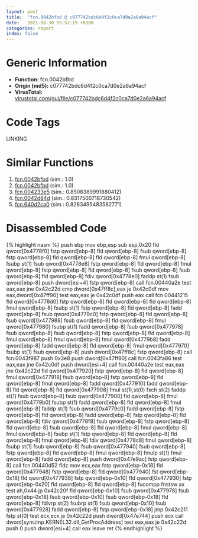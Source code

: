 ```yaml
---
layout: post
title:  "fcn.0042bfbd @ c077742bdc6d4f2c0ca7d0e2a6a94acf"
date:   2021-08-30 15:52:19 +0300
categories: report
index: false
---
```


# Generic Information
- **Function:** fcn.0042bfbd
- **Origin (md5):** c077742bdc6d4f2c0ca7d0e2a6a94acf
- **VirusTotal:** [virustotal.com/gui/file/c077742bdc6d4f2c0ca7d0e2a6a94acf][virustotal_ref]

# Code Tags
<span class="tag" id="LINKING">LINKING</span>


# Similar Functions

1. [fcn.0042bfbd][similar_1_ref] (sim.: 1.0)
2. [fcn.0042bfbd][similar_2_ref] (sim.: 1.0)
3. [fcn.004233e5][similar_3_ref] (sim.: 0.8508389991880412)
4. [fcn.0042d84d][similar_4_ref] (sim.: 0.8317500718730542)
5. [fcn.640d2ca0][similar_5_ref] (sim.: 0.8283495483582771)


# Disassembled Code

{% highlight nasm %}
push ebp
mov ebp,esp
sub esp,0x20
fld qword[0x4778f0]
fstp qword[ebp-8]
fld qword[ebp-8]
fsub qword[ebp-8]
fstp qword[ebp-8]
fld qword[ebp-8]
fld qword[ebp-8]
fmul qword[ebp-8]
fsubp st(1)
fsub qword[0x4778e8]
fstp qword[ebp-8]
fld qword[ebp-8]
fmul qword[ebp-8]
fstp qword[ebp-8]
fld qword[ebp-8]
fsub qword[ebp-8]
fsub qword[ebp-8]
fld qword[ebp-8]
fdiv qword[0x4778e0]
faddp st(1)
fsub qword[ebp-8]
push dword[esi+4]
fstp qword[ebp-8]
call fcn.00440a2e
test eax,eax
jne 0x42c22d
cmp dword[0x47ff8c],eax
je 0x42c0df
mov eax,dword[0x47ff90]
test eax,eax
je 0x42c0df
push eax
call fcn.00441215
fld qword[0x4778d0]
fstp qword[ebp-8]
fld qword[ebp-8]
fld qword[ebp-8]
fmul qword[ebp-8]
fsubp st(1)
fstp qword[ebp-8]
fld qword[ebp-8]
fadd qword[ebp-8]
fsub qword[0x4779c0]
fstp qword[ebp-8]
fld qword[ebp-8]
fsub qword[0x477988]
fsub qword[ebp-8]
fld qword[ebp-8]
fmul qword[0x477980]
fsubp st(1)
fadd qword[ebp-8]
fsub qword[0x477978]
fsub qword[ebp-8]
fsub qword[ebp-8]
fstp qword[ebp-8]
fld qword[ebp-8]
fmul qword[ebp-8]
fmul qword[ebp-8]
fmul qword[0x4779b8]
fadd qword[ebp-8]
fadd qword[ebp-8]
fld qword[ebp-8]
fmul qword[0x477970]
fsubp st(1)
fsub qword[ebp-8]
push dword[0x47ff8c]
fstp qword[ebp-8]
call fcn.0043f987
push 0x3e8
push dword[0x47ff90]
call fcn.0043fa86
test eax,eax
jne 0x42c0df
push dword[esi+4]
call fcn.00440a2e
test eax,eax
jne 0x42c22d
fld qword[0x477920]
fstp qword[ebp-8]
fld qword[ebp-8]
fmul qword[0x477918]
fsub qword[ebp-8]
fstp qword[ebp-8]
fld qword[ebp-8]
fmul qword[ebp-8]
fadd qword[0x477910]
fadd qword[ebp-8]
fld qword[ebp-8]
fld qword[0x477908]
fmul st(1),st(0)
fxch st(2)
faddp st(1)
fsub qword[ebp-8]
fsub qword[0x477900]
fld qword[ebp-8]
fmul qword[0x4779b0]
fsubp st(1)
fadd qword[ebp-8]
fld qword[ebp-8]
fmul qword[ebp-8]
faddp st(1)
fsub qword[0x4779c0]
fadd qword[ebp-8]
fstp qword[ebp-8]
fld qword[ebp-8]
fadd qword[ebp-8]
fstp qword[ebp-8]
fld qword[ebp-8]
fdiv qword[0x4778f8]
fsub qword[ebp-8]
fstp qword[ebp-8]
fld qword[ebp-8]
fsub qword[ebp-8]
fld qword[ebp-8]
fmul qword[ebp-8]
fmul qword[ebp-8]
fsubp st(1)
fstp qword[ebp-8]
fld qword[ebp-8]
fld qword[ebp-8]
fmul qword[ebp-8]
fdiv qword[0x4778c8]
fmul qword[ebp-8]
fsubp st(1)
fsub qword[ebp-8]
fsub qword[0x477940]
fsub qword[ebp-8]
fstp qword[ebp-8]
fld qword[ebp-8]
fmul qword[ebp-8]
fmulp st(1)
fmul qword[ebp-8]
fadd qword[ebp-8]
push dword[0x47e9ac]
fstp qword[ebp-8]
call fcn.00440d52
fldz
mov ecx,eax
fstp qword[ebp-0x18]
fld qword[0x477948]
fstp qword[ebp-8]
fld qword[0x477940]
fst qword[ebp-0x18]
fld qword[0x477938]
fstp qword[ebp-0x10]
fld qword[0x477930]
fstp qword[ebp-0x20]
fld qword[ebp-8]
fld qword[ebp-8]
fucompp
fnstsw ax
test ah,0x44
jp 0x42c20f
fld qword[ebp-0x10]
fsub qword[0x477978]
fsub qword[ebp-0x18]
fsub qword[ebp-0x10]
fsub qword[ebp-0x18]
fld qword[ebp-8]
fdivrp st(2)
fsubrp st(1)
fsub qword[ebp-0x10]
fsub qword[0x477928]
fadd qword[ebp-8]
fstp qword[ebp-0x18]
jmp 0x42c211
fstp st(0)
test ecx,ecx
je 0x42c22d
push dword[0x47e744]
push ecx
call dword[sym.imp.KERNEL32.dll_GetProcAddress]
test eax,eax
je 0x42c22d
push 0
push dword[esi+4]
call eax
leave
ret
{% endhighlight %}


[similar_1_ref]: /report/fcn.0042bfbd@96a869ae624ddb4834a1d5a829f85469
[similar_2_ref]: /report/fcn.0042bfbd@505be53c36227b94e2fcc406f247f6e5
[similar_3_ref]: /report/fcn.004233e5@56a02334aea008c131d2741a089910fb
[similar_4_ref]: /report/fcn.0042d84d@f5b8476c36459986b226c45654aeb016
[similar_5_ref]: /report/fcn.640d2ca0@07e4412910bcf0f5969ef64c44eecb2d
[virustotal_ref]: https://www.virustotal.com/gui/file/c077742bdc6d4f2c0ca7d0e2a6a94acf